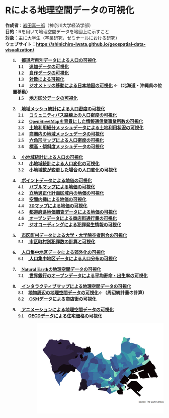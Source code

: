 # Rによる地理空間データの可視化
<b>作成者</b>：<a href="https://shinichiro-iwata.github.io/">岩田真一郎</a>（神奈川大学経済学部）
<br><b>目的</b>：Rを用いて地理空間データを地図上に示すこと
<br><b>対象</b>：主に大学生（卒業研究，ゼミナールにおける研究）
<br><b>ウェブサイト<b>：https://shinichiro-iwata.github.io/geospatial-data-visualization/
<br>
<ul><font face="Georgia">1.</font>　<A href="https://shinichiro-iwata.github.io/geospatial-data-visualization/prefecture-level-data-visualization.html">
  都道府県別データによる人口の可視化</A>
  <BR>&emsp; <font face="Georgia">1.1</font>　
    <A href="https://shinichiro-iwata.github.io/geospatial-data-visualization/pld1-visualization.html">追加データの可視化</a>
    <BR>&emsp; <font face="Georgia">1.2</font>　
      <A href="https://shinichiro-iwata.github.io/geospatial-data-visualization/pld2-visualization.html">自作データの可視化</a>
      <BR>&emsp; <font face="Georgia">1.3</font>　
        <A href="https://shinichiro-iwata.github.io/geospatial-data-visualization/logarithmic-transformation-visualization.html">対数による可視化</a>
<BR>&emsp; <font face="Georgia">1.4</font>　
        <A href="https://shinichiro-iwata.github.io/geospatial-data-visualization/pld3-visualization.html">
          ジオメトリの移動による日本地図の可視化</a> ←（北海道・沖縄県の位置移動）
<BR>&emsp; <font face="Georgia">1.5</font>　
        <A href="https://shinichiro-iwata.github.io/geospatial-data-visualization/rigional-data-visualization.html">
          地方区分データの可視化</a></ul>
      <ul><font face="Georgia">2.</font>　<A href="https://shinichiro-iwata.github.io/geospatial-data-visualization/grid-data-visualization.html">
  地域メッシュ統計による人口密度の可視化</A>
  <BR>&emsp; <font face="Georgia">2.1</font>　
    <A href="https://shinichiro-iwata.github.io/geospatial-data-visualization/community_bus_visualization.html">コミュニティバス路線上の人口密度の可視化</A>
    <BR>&emsp; <font face="Georgia">2.2</font>　
      <A href="https://shinichiro-iwata.github.io/geospatial-data-visualization/economic-census-visualization.html"><font face="Georgia">OpenStreetMap</font>を背景にした情報通信業事業所数の可視化</A>
　　　　<BR>&emsp; <font face="Georgia">2.3</font>　
      <A href="https://shinichiro-iwata.github.io/geospatial-data-visualization/land-use-subdivision-mesh-visualization.html">土地利用細分メッシュデータによる土地利用状況の可視化</A>
      <BR>&emsp; <font  face="Georgia">2.4</font>　
        <A href="https://shinichiro-iwata.github.io/geospatial-data-visualization/shop-periphery-visualization.html">商圏内の地域メッシュデータの可視化</A>
      <BR>&emsp; <font  face="Georgia">2.5</font>　
        <A href="https://shinichiro-iwata.github.io/geospatial-data-visualization/hexbin-map-visualization.html">六角形マップによる人口密度の可視化</A>
         <BR>&emsp; <font  face="Georgia">2.6</font>　
        <A href="https://shinichiro-iwata.github.io/geospatial-data-visualization/elevation-slope-visualization.html">標高・傾斜度メッシュデータの可視化</A>
      </ul>
<ul><font face="Georgia">3.</font>　<A href="https://shinichiro-iwata.github.io/geospatial-data-visualization/census-block-data-visualization.html">
  小地域統計による人口の可視化</A>
  <BR>&emsp; <font face="Georgia">3.1</font>　
    <A href="https://shinichiro-iwata.github.io/geospatial-data-visualization/cbd1-visualization.html">小地域統計による人口変化の可視化</A>
　　<BR>&emsp; <font face="Georgia">3.2</font>　
     <A href="https://shinichiro-iwata.github.io/geospatial-data-visualization/cbd2-visualization.html">小地域数が変更した場合の人口変化の可視化</A></ul>
  <ul><font face="Georgia">4.</font>　<A href="https://shinichiro-iwata.github.io/geospatial-data-visualization/point-data-visualization.html">
       ポイントデータによる地価の可視化</A>
  <BR>&emsp; <font face="Georgia">4.1</font>　
    <A href="https://shinichiro-iwata.github.io/geospatial-data-visualization/bubble-map-visualization.html">バブルマップによる地価の可視化</a>
    <BR>&emsp; <font face="Georgia">4.2</font>　
      <A href="https://shinichiro-iwata.github.io/geospatial-data-visualization/compactcity-network-visualization.html">立地適正化計画区域内の地価の可視化</a>
      <BR>&emsp; <font face="Georgia">4.3</font>　
        <A href="https://shinichiro-iwata.github.io/geospatial-data-visualization/spatial-interpolation.html">空間内挿による地価の可視化</a>
        <BR>&emsp; <font face="Georgia">4.4</font>　
          <A href="https://shinichiro-iwata.github.io/geospatial-data-visualization/3D-visualization.html"><font face="Georgia">3D</font>マップによる地価の可視化</a>
          <BR>&emsp; <font face="Georgia">4.5</font>　
          <A href="https://shinichiro-iwata.github.io/geospatial-data-visualization/prefecture-lp-visualization.html">都道府県地価調査データによる地価の可視化</a>
            <BR>&emsp; <font face="Georgia">4.6</font>　<A href="https://shinichiro-iwata.github.io/geospatial-data-visualization/open-data-visualization.html">
              オープンデータによる商店街通行量の可視化</A>
              <BR>&emsp; <font face="Georgia">4.7</font>　<A href="https://shinichiro-iwata.github.io/geospatial-data-visualization/crime-data-visualization.html">
                ジオコーディングによる犯罪発生情報の可視化</A></ul>
<ul><font face="Georgia">5.</font>　<A href="https://shinichiro-iwata.github.io/geospatial-data-visualization/municipality-data-visualization.html">
       市区町村データによる大学・大学院卒者割合の可視化</A>
   <BR>&emsp; <font face="Georgia">5.1</font>　<A href="https://shinichiro-iwata.github.io/geospatial-data-visualization/crime-data-count.html">
  市区町村別犯罪数の計算と可視化</A></ul>
<ul><font face="Georgia">6.</font>　<A href="https://shinichiro-iwata.github.io/geospatial-data-visualization/DID-data-visualization.html">
       人口集中地区データによる郊外化の可視化</A>
   <BR>&emsp; <font face="Georgia">6.1</font>　<A href="https://shinichiro-iwata.github.io/geospatial-data-visualization/DID-pop-visualization.html">
  人口集中地区データによる人口分布の可視化</A></ul>
<ul><font face="Georgia">7.</font>　<A href="https://shinichiro-iwata.github.io/geospatial-data-visualization/rnaturalearth-visualization.html">
  <font face="Georgia">Natural Earth</font>の地理空間データの可視化</A>
   <BR>&emsp; <font face="Georgia">7.1</font>　<A href="https://shinichiro-iwata.github.io/geospatial-data-visualization/WDI-visualization.html">
  世界銀行のオープンデータによる平均寿命・出生率の可視化</A></ul>
<ul><font face="Georgia">8.</font>　<A href="https://shinichiro-iwata.github.io/geospatial-data-visualization/interactive-map-visualization.html">
インタラクティブマップによる地理空間データの可視化</A>
   <BR>&emsp; <font face="Georgia">8.1</font>　<A href="https://shinichiro-iwata.github.io/geospatial-data-visualization/OECD-visualization.html">地物周辺の地理空間データの可視化</A>←（周辺統計量の計算）
<BR>&emsp; <font face="Georgia">8.2</font>　<A href="https://shinichiro-iwata.github.io/geospatial-data-visualization/street-shop-visualization.html"> 
<font face="Georgia">OSM</font>データによる商店街の可視化</A></ul>
<ul><font face="Georgia">9.</font>　<A href="https://shinichiro-iwata.github.io/geospatial-data-visualization/DID-data-animation.html">
アニメーションによる地理空間データの可視化</A>
   <BR>&emsp; <font face="Georgia">9.1</font>　<A href="https://shinichiro-iwata.github.io/geospatial-data-visualization/OECD-visualization.html">OECDデータによる住宅価格の可視化</A></ul>
  <img src="kanagawa-ku-density.png" align="right">
